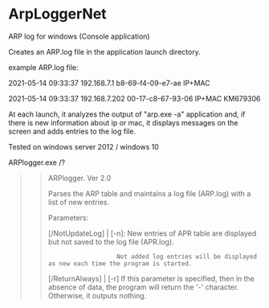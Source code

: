 # ArpLoggerNet
ARP log for windows (Console application)

Creates an ARP.log file in the application launch directory.

example ARP.log file:

2021-05-14 09:33:37 192.168.7.1 b8-69-f4-09-e7-ae IP+MAC

2021-05-14 09:33:37 192.168.7.202 00-17-c8-67-93-06 IP+MAC KM679306


At each launch, it analyzes the output of "arp.exe -a" application and, 
if there is new information about ip or mac, it displays messages on the screen and adds entries to the log file.

Tested on windows server 2012 / windows 10

ARPlogger.exe /?

>>ARPlogger. Ver 2.0
>>
>>Parses the ARP table and maintains a log file (ARP.log) with a list of new entries.
>>
>>Parameters:
>>
>>[/NotUpdateLog] | [-n]: New entries of APR table are displayed but not saved to the log file (APR.log).
>>
>>                        Not added log entries will be displayed as new each time the program is started.
>>                        
>>[/ReturnAlways] | [-r]  If this parameter is specified, then in the absence of data, the program will return the '-' character. Otherwise, it outputs nothing.

